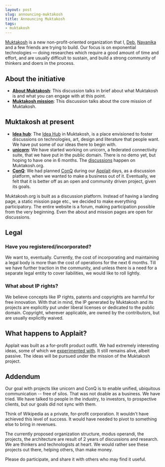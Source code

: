 ```yaml
---
layout: post
slug: announcing-muktakosh
title: Announcing Muktakosh
tags:
- muktakosh
---
```


[Muktakosh][muktakosh] is a new non-profit-oriented organization that I, [Deb][deb], [Nayanika][nayan] and a few friends are trying to build. Our focus is on exponential technologies &mdash; doing researches which require a good amount of time and effort, and are usually difficult to sustain, and build a strong community of thinkers and doers in the process.

## About the initiative

- [**About Muktakosh**](https://muktakosh.org/t/topic/8): This discussion talks in brief about what Muktakosh is and what you can engage with at this point.
- [**Muktakosh mission**](https://muktakosh.org/t/topic/31): This discussion talks about the core mission of Muktakosh.

## Muktakosh at present

- [**Idea hub**][ideas]: The [Idea Hub][ideas] in Muktakosh, is a place envisioned to foster discussions on technologies, art, design and literature that people want. We have put some of our ideas there to begin with.
- [**unicorn**][unicorn]: We have started working on unicorn, a federated connectivity suite, that we have put in the public domain. There is no demo yet, but hoping to have one in 6 months. The [discussions](https://muktakosh.org/c/unicorn) happen on Muktakosh.org.
- [**ConQ**][conq]: We had planned [ConQ][conq] during our [Applait][applait] days, as a discussion platform, when we wanted to make a business out of it. Eventually, we felt that it is better off as an open and community driven project, given its goals.

Muktakosh.org is built as a discussion platform. Instead of having a landing page, a static mission page etc., we decided to make everything participatory. The entire website is a forum, making participation possible from the very beginning. Even the about and mission pages are open for discussions.

## Legal

### Have you registered/incorporated?

We want to, eventually. Currently, the cost of incorporating and maintaining a legal body is more than the cost of operations for the next 6 months. Till we have further traction in the community, and unless there is a need for a separate legal entity to cover liabilities, we would like to roll lightly.

### What about IP rights?

We believe concepts like IP rights, patents and copyrights are harmful for free innovation. With that in mind, the IP generated by Muktakosh and its projects are explicitly put under liberal licenses or dedicated to the public domain. Copyright, wherever applicable, are owned by the contributors, but are usually explicitly waived.

## What happens to Applait?

Applait was built as a for-profit product outfit. We had extremely interesting ideas, some of which we [experimented with][grouphone]. It still remains alive, albeit passive. The ideas will be pursued under the mission of the Muktakosh project.

## Addendum

Our goal with projects like unicorn and ConQ is to enable unified, ubiquitous communication -- free of silos. That was not doable as a business. We have tried. We have talked to people in the industry, to investors, to prospective clients, but our goals did not sync with them.

Think of Wikipedia as a private, for-profit corporation. It wouldn't have achieved this level of success. It would have needed to pivot to something else to bring in revenues.

The currently proposed organization structure, modus operandi, the projects, the architecture are result of 2 years of discussions and research. We are thinkers and technologists at heart. We would rather see these projects out there, helping others, than make money.

Please do participate, and share it with others who may find it useful.

[muktakosh]: https://muktakosh.org
[conq]: https://muktakosh.org/t/topic/21
[ideas]: https://muktakosh.org/c/ideas
[unicorn]: https://github.com/muktakosh/unicorn/
[deb]: http://debs.io
[nayan]: https://twitter.com/pawzoned
[applait]: http://applait.com
[grouphone]: https://grouphone.me
